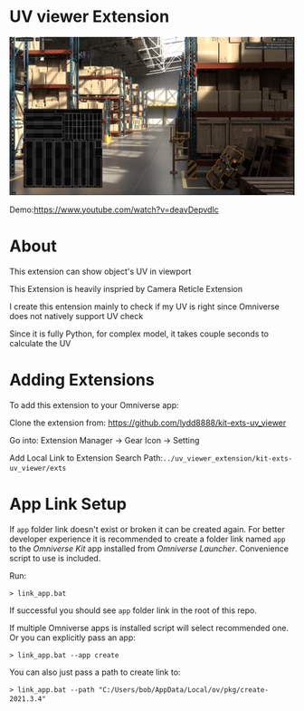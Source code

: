# UV viewer Extension 
![UV viewer](/exts/com.soliptionpictures.hunter/data/preview.png)

Demo:https://www.youtube.com/watch?v=deavDepvdlc

# About

This extension can show object's UV in viewport

This Extension is heavily inspried by Camera Reticle Extension 

I create this entension mainly to check if my UV is right since Omniverse does not natively support UV check

Since it is fully Python, for complex model, it takes couple seconds to calculate the UV

# Adding Extensions

To add this extension to your Omniverse app:

Clone the extension from: https://github.com/lydd8888/kit-exts-uv_viewer

Go into: Extension Manager -> Gear Icon -> Setting

Add Local Link to Extension Search Path:```../uv_viewer_extension/kit-exts-uv_viewer/exts```

# App Link Setup

If `app` folder link doesn't exist or broken it can be created again. For better developer experience it is recommended to create a folder link named `app` to the *Omniverse Kit* app installed from *Omniverse Launcher*. Convenience script to use is included.

Run:

```
> link_app.bat
```

If successful you should see `app` folder link in the root of this repo.

If multiple Omniverse apps is installed script will select recommended one. Or you can explicitly pass an app:

```
> link_app.bat --app create
```

You can also just pass a path to create link to:

```
> link_app.bat --path "C:/Users/bob/AppData/Local/ov/pkg/create-2021.3.4"
```



